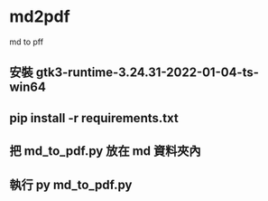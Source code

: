 # md2pdf

md to pff

## 安裝 gtk3-runtime-3.24.31-2022-01-04-ts-win64

## pip install -r requirements.txt

## 把 md_to_pdf.py 放在 md 資料夾內

## 執行 py md_to_pdf.py
